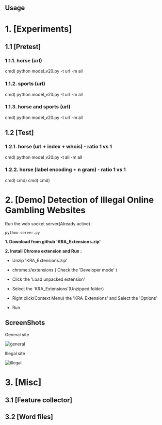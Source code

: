 Usage
----

# 1. [Experiments]

## 1.1 [Pretest]

### 1.1.1. horse (url)

cmd) python model_v20.py -t url -m all


### 1.1.2. sports (url)

cmd) python model_v20.py -t url -m all



### 1.1.3. horse and sports (url)

cmd) python model_v20.py -t url -m all




## 1.2 [Test]

### 1.2.1. horse (url + index + whois) - ratio 1 vs 1

cmd) python model_v20.py -t all -m all



### 1.2.2. horse (label encoding + n gram) - ratio 1 vs 1

cmd) 
cmd) 
cmd) 
cmd) 






# 2. [Demo] Detection of Illegal Online Gambling Websites 

Run the web socket server(Already active) :

    python server.py

<p>

<b>1. Download from github 'KRA_Extensions.zip'</b>

<p>

<b>2. Install Chrome extension and Run :</b>

- Unzip 'KRA_Extensions.zip'

- chrome://extensions ( Check the 'Developer mode' )

- Click the 'Load unpacked extension'

- Select the 'KRA_Extensions'(Unzipped folder) 

- Right click(Context Menu) the 'KRA_Extensions' and Select the 'Options'

- Run


ScreenShots
----
General site

![general](https://user-images.githubusercontent.com/55607802/71304118-8e5b3580-2405-11ea-9f2c-0f50427e9987.png)

<p>

Illegal site

![illegal](https://user-images.githubusercontent.com/55607802/71304091-feb58700-2404-11ea-9563-1ff6ceb13313.png)



# 3. [Misc]
## 3.1 [Feature collector]
## 3.2 [Word files]
